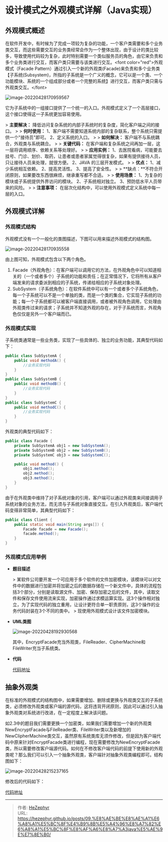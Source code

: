 # 设计模式之外观模式详解（Java实现）

## 外观模式概述

在软件开发中，有时候为了完成一项较为复杂的功能，一个客户类需要和多个业务类交互，而这些需要交互的业务类经常会作为一个整体出现，由于设计的类比较多，导致使用代码较为复杂，此时特别需要一个类似服务员的角色，由它来负责和多个业务类进行交互，而客户类只需要与该类进行交互。&lt;font color=&#34;red&#34;&gt;外观模式（Facade Pattern）通过引入一个新的外观类(Facade)来负责和多个业务类【子系统(Subsystem)，所指的子系统是一个广义的概念，它可以是一个类、一个功能模块、系统的一个组成部分或者一个完整的系统】进行交互，而客户类只需与外观类交互。&lt;/font&gt;

![image-20220428170959567](https://raw.githubusercontent.com/unique-pure/NewPicGoLibrary/main/img/63f22a69af86393e476cec1550564a39-20231125211947955.png)

它为子系统中的一组接口提供了一个统一的入口。外观模式定义了一个高层接口，这个接口使得这一子系统更加容易使用。

&gt; **主要解决：** 降低访问复杂系统的内部子系统时的复杂度，简化客户端之间的接口。
&gt;
&gt; **何时使用：** 1、客户端不需要知道系统内部的复杂联系，整个系统只需提供一个&#34;接待员&#34;即可。 2、定义系统的入口。
&gt;
&gt; **如何解决：** 客户端不与系统耦合，外观类与系统耦合。
&gt;
&gt; **关键代码：** 在客户端和复杂系统之间再加一层，这一层将调用顺序、依赖关系等处理好。
&gt;
&gt; **应用实例：** 1、去医院看病，可能要去挂号、门诊、划价、取药，让患者或患者家属觉得很复杂，如果有提供接待人员，只让接待人员来处理，就很方便。 2、JAVA 的三层开发模式。
&gt;
&gt; **优点：** 1、减少系统相互依赖。 2、提高灵活性。 3、提高了安全性。
&gt;
&gt; **缺点：**不符合开闭原则，如果要改东西很麻烦，继承重写都不合适。
&gt;
&gt; **使用场景：** 1、为复杂的模块或子系统提供外界访问的模块。 2、子系统相对独立。 3、预防低水平人员带来的风险。
&gt;
&gt; **注意事项：** 在层次化结构中，可以使用外观模式定义系统中每一层的入口。

## 外观模式详解

### 外观模式结构

外观模式没有一个一般化的类图描述，下图可以用来描述外观模式的结构图。

![image-20220428170935558](https://raw.githubusercontent.com/unique-pure/NewPicGoLibrary/main/img/e6d5eb18385d33361f1831b249bc2c7b.png)

由上图可知，外观模式包含以下两个角色。

1. Facade（外观角色）：在客户端可以调用它的方法，在外观角色中可以知道相关的（一个或者多个）子系统的功能和责任；在正常情况下，它将所有从客户端发来的请求委派到相应的子系统，传递给相应的子系统对象处理。
2. SubSystem（子系统角色）：在软件系统中可以有一个或者多个子系统角色，每一个子系统可以不是一个单独的类，而是一个类的集合，它实现子系统的功能；每一个子系统都可以被客户端直接调用，或者被外观角色调用，它处理由外观类传过来的请求；子系统并不知道外观的存在，对于子系统而言，外观角色仅仅是另外一个客户端而已。

### 外观模式实现

子系统类通常是一些业务类，实现了一些具体的、独立的业务功能，其典型代码如下：

```java
public class SubSystemA {
    public void methodA() {
        //业务实现代码
    }
}
public class SubSystemB {
    public void methodB() {
        //业务实现代码
    }
}
public class SubSystemC {
    public void methodC() {
        //业务实现代码
    }
}
```

外观类的典型代码如下：

```java
public class Facade {
    private SubSystemA obj1 = new SubSystemA();
    private SubSystemB obj2 = new SubSystemB();
    private SubSystemC obj3 = new SubSystemC();

    public void method() {
        obj1.method();
        obj2.method();
        obj3.method();
    }
}
```

由于在外观类中维持了对子系统对象的引用，客户端可以通过外观类来间接调用子系统对象的业务方法，而无须与子系统对象直接交互。在引入外观类后，客户端代码变得非常简单，其典型代码如下：

```java
public class Client {
    public static void main(String args[]) {
        Facade facade = new Facade();
        facade.method();
    }
}
```

### 外观模式应用举例

* **题目描述**

	&gt; 某软件公司要开发一个可应用于多个软件的文件加密模块，该模块可以对文件中的数据进行加密并将加密之后的数据存储在一个新文件中，具体的流程包括3个部分，分别是读取源文件、加密、保存加密之后的文件，其中，读取文件和保存文件使用流来实现，加密操作通过求模运算实现。这3个操作相对独立，为了实现代码的独立重用，让设计更符合单一职责原则，这3个操作的业务代码封装在3个不同的类中。
	&gt; 现使用外观模式设计该文件加密模块。

* **UML类图**

	![image-20220428192930568](https://raw.githubusercontent.com/unique-pure/NewPicGoLibrary/main/img/9dc66aef9ddf76f27b95b5ed2171ef0c-20231125211956431.png)

	其中，EncryptFacade充当外观类，FileReader、CipherMachine和FileWriter充当子系统类。

* **代码**

	[代码地址](https://github.com/unique-pure/designpattern_code/tree/main/src/facade_pattern)

## 抽象外观类

在标准的外观模式的结构图中，如果需要增加、删除或更换与外观类交互的子系统类，必须修改外观类或客户端的源代码，这将违背开闭原则，因此可以通过引入抽象外观类对系统进行改进，在一定程度上解决该问题。

如2.3中的题目我们需要更换一个加密类，如果我们需要增加一个新的外观类NewEncryptFacade与FileReader类、FileWriter类以及新增加的NewClipherMachine类交互，虽然原有系统类库无须作修改，但是因为客户端代码中原来针对EncryptFacade类进行编程，现在需要修改为NewEncryptFacade类，所以需要修改客户端源代码。如何在不修改客户端代码的前提下使用新的外观类呢？那么我们可以引入一个抽象外观类，客户端针对抽象外观类编程即可。结构图如下：

![image-20220428215237165](https://raw.githubusercontent.com/unique-pure/NewPicGoLibrary/main/img/d01355cacfd19c18222e6de1310393f1.png)

修改后的代码如下：

[代码地址](https://github.com/unique-pure/designpattern_code/tree/main/src/abstract_facade_pattern)

---

> 作者: [HeZephyr](https://github.com/HeZephyr)  
> URL: https://hezephyr.github.io/posts/09.%E8%AE%BE%E8%AE%A1%E6%A8%A1%E5%BC%8F%E4%B9%8B%E5%A4%96%E8%A7%82%E6%A8%A1%E5%BC%8F%E8%AF%A6%E8%A7%A3java%E5%AE%9E%E7%8E%B0/  

